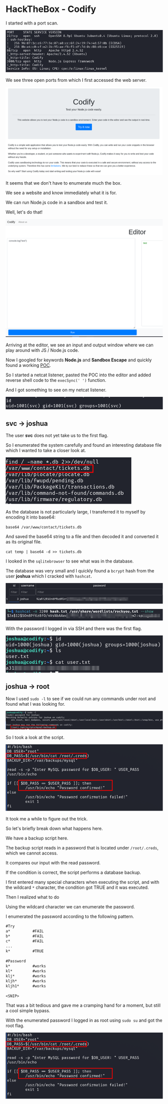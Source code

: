 # HackTheBox - Codify

I started with a port scan.

![Screenshot0](./screenshots/0.png)

We see three open ports from which I first accessed the web server.

![Screenshot1](./screenshots/1.png)

It seems that we don't have to enumerate much the box.

We see a website and know immediately what it is for.

We can run Node.js code in a sandbox and test it.

Well, let's do that!

![Screenshot2](./screenshots/2.png)

Arriving at the editor, we see an input and output window where we can play around with JS / Node.js code.

Now I googled for keywords __Node.js__ and __Sandbox Escape__ and quickly found a working [POC](https://gist.github.com/leesh3288/e4aa7b90417b0b0ac7bcd5b09ac7d3bd).

So I started a netcat listener, pasted the POC into the editor and added reverse shell code to the `execSync(' ')` function.

And I got something to see on my netcat listener.

![Screenshot3](./screenshots/3.png)

## svc -> joshua

The user __svc__ does not yet take us to the first flag.

So I enumerated the system carefully and found an interesting database file which I wanted to take a closer look at.

![Screenshot4](./screenshots/4.png)

As the database is not particularly large, I transferred it to myself by encoding it into base64:

`base64 /var/www/contact/tickets.db`

And saved the base64 string to a file and then decoded it and converted it as its original file.

`cat temp | base64 -d >> tickets.db`

I looked in the `sqlitebrowser` to see what was in the database.

The database was very small and I quickly found a `bcrypt` hash from the user __joshua__ which I cracked with `hashcat`.

![Screenshot5](./screenshots/5.png)

![Screenshot6](./screenshots/6.png)

With the password I logged in via SSH and there was the first flag.

![Screenshot7](./screenshots/7.png)

## joshua -> root

Now I used `sudo -l` to see if we could run any commands under root and found what I was looking for.

![Screenshot8](./screenshots/8.png)

So I took a look at the script.

![Screenshot9](./screenshots/9.png)

It took me a while to figure out the trick.

So let's briefly break down what happens here.

We have a backup script here.

The backup script reads in a password that is located under `/root/.creds`, which we cannot access.

It compares our input with the read password.

If the condition is correct, the script performs a database backup.

I first entered many special characters when executing the script, and with the wildcard `*` character, the condition got TRUE and it was executed.

Then I realized what to do

Using the wildcard character we can enumerate the password.

I enumerated the password according to the following pattern.

```
#Try
a*          #FAIL
b*          #FAIL
c*          #FAIL
...
k*          #TRUE

#Password
k*		    #works
kl*		    #works
klj*		#works
kljh*		#works
kljh1*		#works

<SNIP>
```

That was a bit tedious and gave me a cramping hand for a moment, but still a cool simple bypass.

With the enumerated password I logged in as root using `sudo su` and got the root flag.

![Screenshot9](./screenshots/9.png)
